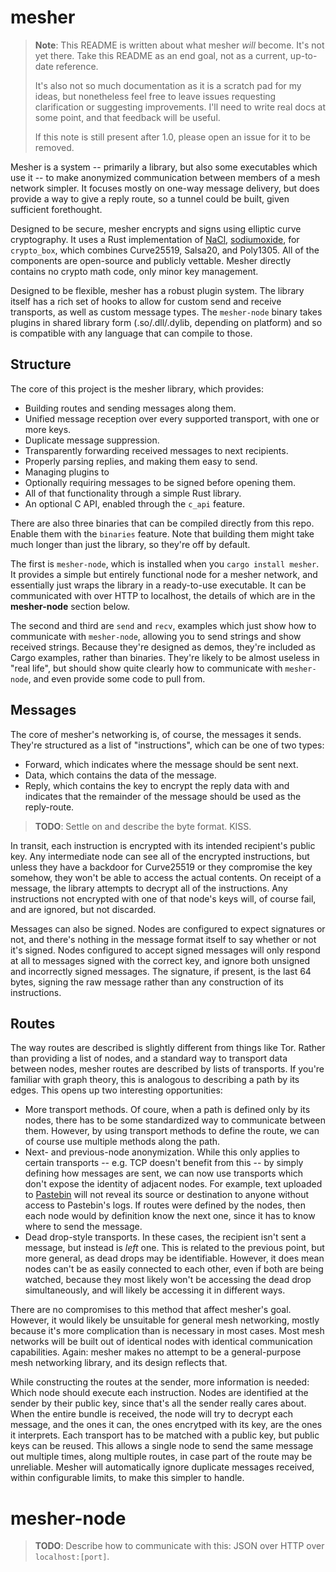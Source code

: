 # mesher

> **Note**: This README is written about what mesher *will* become.
> It's not yet there.
> Take this README as an end goal, not as a current, up-to-date reference.
> 
> It's also not so much documentation as it is a scratch pad for my ideas, but nonetheless feel free to leave issues requesting clarification or suggesting improvements.
> I'll need to write real docs at some point, and that feedback will be useful.
> 
> If this note is still present after 1.0, please open an issue for it to be removed.

Mesher is a system -- primarily a library, but also some executables which use it -- to make anonymized communication between members of a mesh network simpler.
It focuses mostly on one-way message delivery, but does provide a way to give a reply route, so a tunnel could be built, given sufficient forethought.

Designed to be secure, mesher encrypts and signs using elliptic curve cryptography.
It uses a Rust implementation of [NaCl], [sodiumoxide], for  `crypto_box`, which combines Curve25519, Salsa20, and Poly1305.
All of the components are open-source and publicly vettable.
Mesher directly contains no crypto math code, only minor key management.

Designed to be flexible, mesher has a robust plugin system.
The library itself has a rich set of hooks to allow for custom send and receive transports, as well as custom message types.
The `mesher-node` binary takes plugins in shared library form (.so/.dll/.dylib, depending on platform) and so is compatible with any language that can compile to those.

 [sodiumoxide]: https://docs.rs/sodiumoxide/0.2.5/sodiumoxide/crypto/box_/index.html
 [NaCl]: https://cr.yp.to/highspeed/naclcrypto-20090310.pdf

## Structure

The core of this project is the mesher library, which provides:

- Building routes and sending messages along them.
- Unified message reception over every supported transport, with one or more keys.
- Duplicate message suppression.
- Transparently forwarding received messages to next recipients.
- Properly parsing replies, and making them easy to send.
- Managing plugins to 
- Optionally requiring messages to be signed before opening them.
- All of that functionality through a simple Rust library.
- An optional C API, enabled through the `c_api` feature.

There are also three binaries that can be compiled directly from this repo.
Enable them with the `binaries` feature.
Note that building them might take much longer than just the library, so they're off by default.

The first is `mesher-node`, which is installed when you `cargo install mesher`.
It provides a simple but entirely functional node for a mesher network, and essentially just wraps the library in a ready-to-use executable.
It can be communicated with over HTTP to localhost, the details of which are in the **mesher-node** section below.

The second and third are `send` and `recv`, examples which just show how to communicate with `mesher-node`, allowing you to send strings and show received strings.
Because they're designed as demos, they're included as Cargo examples, rather than binaries.
They're likely to be almost useless in "real life", but should show quite clearly how to communicate with `mesher-node`, and even provide some code to pull from.

## Messages

The core of mesher's networking is, of course, the messages it sends.
They're structured as a list of "instructions", which can be one of two types:

- Forward, which indicates where the message should be sent next.
- Data, which contains the data of the message.
- Reply, which contains the key to encrypt the reply data with and indicates that the remainder of the message should be used as the reply-route.

> **TODO**: Settle on and describe the byte format. KISS.

In transit, each instruction is encrypted with its intended recipient's public key.
Any intermediate node can see all of the encrypted instructions, but unless they have a backdoor for Curve25519 or they compromise the key somehow, they won't be able to access the actual contents.
On receipt of a message, the library attempts to decrypt all of the instructions.
Any instructions not encrypted with one of that node's keys will, of course fail, and are ignored, but not discarded.

Messages can also be signed.
Nodes are configured to expect signatures or not, and there's nothing in the message format itself to say whether or not it's signed.
Nodes configured to accept signed messages will only respond at all to messages signed with the correct key, and ignore both unsigned and incorrectly signed messages.
The signature, if present, is the last 64 bytes, signing the raw message rather than any construction of its instructions.

## Routes

The way routes are described is slightly different from things like Tor.
Rather than providing a list of nodes, and a standard way to transport data between nodes, mesher routes are described by lists of transports.
If you're familiar with graph theory, this is analogous to describing a path by its edges.
This opens up two interesting opportunities:

- More transport methods.
  Of coure, when a path is defined only by its nodes, there has to be some standardized way to communicate between them.
  However, by using transport methods to define the route, we can of course use multiple methods along the path.
- Next- and previous-node anonymization.
  While this only applies to certain transports -- e.g. TCP doesn't benefit from this -- by simply defining how messages are sent, we can now use transports which don't expose the identity of adjacent nodes.
  For example, text uploaded to [Pastebin] will not reveal its source or destination to anyone without access to Pastebin's logs.
  If routes were defined by the nodes, then each node would by definition know the next one, since it has to know where to send the message.
- Dead drop-style transports.
  In these cases, the recipient isn't sent a message, but instead is *left* one.
  This is related to the previous point, but more general, as dead drops may be identifiable.
  However, it does mean nodes can't be as easily connected to each other, even if both are being watched, because they most likely won't be accessing the dead drop simultaneously, and will likely be accessing it in different ways.

There are no compromises to this method that affect mesher's goal.
However, it would likely be unsuitable for general mesh networking, mostly because it's more complication than is necessary in most cases.
Most mesh networks will be built out of identical nodes with identical communication capabilities.
Again: mesher makes no attempt to be a general-purpose mesh networking library, and its design reflects that.

While constructing the routes at the sender, more information is needed: Which node should execute each instruction.
Nodes are identified at the sender by their public key, since that's all the sender really cares about.
When the entire bundle is received, the node will try to decrypt each message, and the ones it can, the ones encrytped with its key, are the ones it interprets.
Each transport has to be matched with a public key, but public keys can be reused.
This allows a single node to send the same message out multiple times, along multiple routes, in case part of the route may be unreliable.
Mesher will automatically ignore duplicate messages received, within configurable limits, to make this simpler to handle.

# mesher-node

> **TODO**: Describe how to communicate with this: JSON over HTTP over `localhost:[port]`.

 [Pastebin]: https://pastebin.com/
